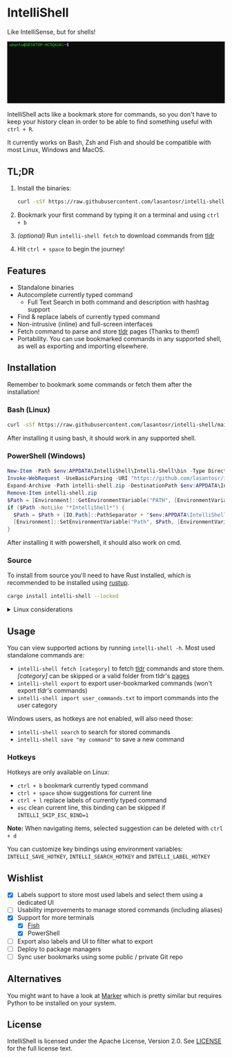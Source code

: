 # IntelliShell

Like IntelliSense, but for shells!

![intelli-shell demo](assets/intellishell.gif)

IntelliShell acts like a bookmark store for commands, so you don't have to keep your history clean in order to be able
to find something useful with `ctrl + R`.

It currently works on Bash, Zsh and Fish and should be compatible with most Linux, Windows and MacOS.

## TL;DR

1. Install the binaries:

   ```sh
   curl -sSf https://raw.githubusercontent.com/lasantosr/intelli-shell/main/install.sh | bash
   ```

2. Bookmark your first command by typing it on a terminal and using `ctrl + b`

3. _(optional)_ Run `intelli-shell fetch` to download commands from [tldr](https://github.com/tldr-pages/tldr)

4. Hit `ctrl + space` to begin the journey!

## Features

- Standalone binaries
- Autocomplete currently typed command
  - Full Text Search in both command and description with hashtag support
- Find & replace labels of currently typed command
- Non-intrusive (inline) and full-screen interfaces
- Fetch command to parse and store [tldr](https://github.com/tldr-pages/tldr) pages (Thanks to them!)
- Portability. You can use bookmarked commands in any supported shell, as well as exporting and importing elsewhere.

## Installation

Remember to bookmark some commands or fetch them after the installation!

### Bash (Linux)

```sh
curl -sSf https://raw.githubusercontent.com/lasantosr/intelli-shell/main/install.sh | bash
```

After installing it using bash, it should work in any supported shell.

### PowerShell (Windows)

```powershell
New-Item -Path $env:APPDATA\IntelliShell\Intelli-Shell\bin -Type Directory
Invoke-WebRequest -UseBasicParsing -URI "https://github.com/lasantosr/intelli-shell/releases/latest/download/intelli-shell-x86_64-pc-windows-msvc.zip" -OutFile .\intelli-shell.zip
Expand-Archive -Path intelli-shell.zip -DestinationPath $env:APPDATA\IntelliShell\Intelli-Shell\bin
Remove-Item intelli-shell.zip
$Path = [Environment]::GetEnvironmentVariable("PATH", [EnvironmentVariableTarget]::User) 
if ($Path -NotLike "*IntelliShell*") { 
  $Path = $Path + [IO.Path]::PathSeparator + "$env:APPDATA\IntelliShell\Intelli-Shell\bin"
  [Environment]::SetEnvironmentVariable("Path", $Path, [EnvironmentVariableTarget]::User)
}
```

After installing it with powershell, it should also work on cmd.

### Source

To install from source you'll need to have Rust installed, which is recommended to be installed using [rustup](https://www.rust-lang.org/tools/install).

```sh
cargo install intelli-shell --locked
```

<details>
  <summary>Linux considerations</summary>
  
  To include hotkey integrations with current line, you'll need to download the source script also:

  ```sh
  mkdir -p ~/.local/share/intelli-shell
  curl -sSf https://raw.githubusercontent.com/lasantosr/intelli-shell/main/intelli-shell.sh > ~/.local/share/intelli-shell/intelli-shell.sh
  ```

  Or, if using fish:

  ```sh
  mkdir -p ~/.local/share/intelli-shell
  curl -sSf https://raw.githubusercontent.com/lasantosr/intelli-shell/main/intelli-shell.fish > ~/.local/share/intelli-shell/intelli-shell.fish
  ```

  After that, you should edit your `~/.bashrc`, `~/.zshrc` or `~/.bash_profile` to source it:

  ```sh
  source ~/.local/share/intelli-shell/intelli-shell.sh
  ```

  Or, if using fish you should edit `~/.config/fish/config.fish`:

  ```sh
  source ~/.local/share/intelli-shell/intelli-shell.fish
  ```

</details>

## Usage

You can view supported actions by running `intelli-shell -h`. Most used standalone commands are:

- `intelli-shell fetch [category]` to fetch [tldr](https://github.com/tldr-pages/tldr) commands and store them.
   _[category]_ can be skipped or a valid folder from tldr's [pages](https://github.com/tldr-pages/tldr/tree/main/pages)
- `intelli-shell export` to export user-bookmarked commands (won't export _tldr's_ commands)
- `intelli-shell import user_commands.txt` to import commands into the user category

Windows users, as hotkeys are not enabled, will also need those:

- `intelli-shell search` to search for stored commands
- `intelli-shell save "my command"` to save a new command

### Hotkeys

Hotkeys are only available on Linux:

- `ctrl + b` bookmark currently typed command
- `ctrl + space` show suggestions for current line
- `ctrl + l` replace labels of currently typed command
- `esc` clean current line, this binding can be skipped if `INTELLI_SKIP_ESC_BIND=1`

**Note:** When navigating items, selected suggestion can be deleted with `ctrl + d`

You can customize key bindings using environment variables: `INTELLI_SAVE_HOTKEY`, `INTELLI_SEARCH_HOTKEY` and `INTELLI_LABEL_HOTKEY`

## Wishlist

- [x] Labels support to store most used labels and select them using a dedicated UI
- [ ] Usability improvements to manage stored commands (including aliases)
- [x] Support for more terminals
  - [x] [Fish](https://fishshell.com/)
  - [x] PowerShell
- [ ] Export also labels and UI to filter what to export
- [ ] Deploy to package managers
- [ ] Sync user bookmarks using some public / private Git repo

## Alternatives

You might want to have a look at [Marker](https://github.com/pindexis/marker) which is pretty similar but requires Python
to be installed on your system.

## License

IntelliShell is licensed under the Apache License, Version 2.0. See [LICENSE](LICENSE) for the full license text.
